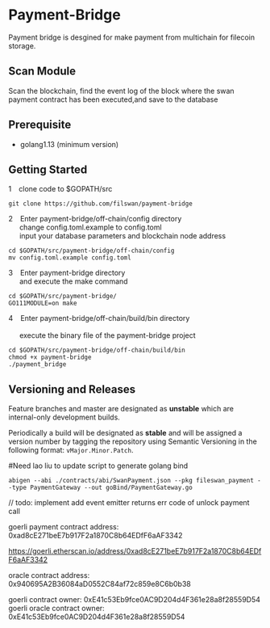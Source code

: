 # Payment-Bridge
Payment bridge is desgined for make payment from multichain for filecoin storage.
## Scan Module 
Scan the blockchain, find the event log of the block where the swan payment contract has been executed,and save to the database

## Prerequisite
- golang1.13 (minimum version)

## Getting Started

1 &ensp;  clone code to $GOPATH/src
```console
git clone https://github.com/filswan/payment-bridge
```

2 &ensp;  Enter payment-bridge/off-chain/config directory <br>
&ensp;  &ensp;     change config.toml.example to config.toml  <br>
&ensp;  &ensp; input your database parameters and blockchain node address
```console
cd $GOPATH/src/payment-bridge/off-chain/config
mv config.toml.example config.toml
```

3 &ensp;  Enter payment-bridge directory <br>
&ensp;  &ensp; and execute the make command
```console
cd $GOPATH/src/payment-bridge/
GO111MODULE=on make
```

4 &ensp;  Enter payment-bridge/off-chain/build/bin directory <br>  
&ensp;  &ensp;  execute the binary file of the payment-bridge project
```console
cd $GOPATH/src/payment-bridge/off-chain/build/bin
chmod +x payment-bridge
./payment_bridge
```

## Versioning and Releases

Feature branches and master are designated as **unstable** which are internal-only development builds.

Periodically a build will be designated as **stable** and will be assigned a version number by tagging the repository
using Semantic Versioning in the following format: `vMajor.Minor.Patch`.



#Need lao liu to update
script to generate golang bind

```
abigen --abi ./contracts/abi/SwanPayment.json --pkg fileswan_payment --type PaymentGateway --out goBind/PaymentGateway.go
```


// todo: implement
add event emitter
returns err code of unlock payment call

goerli payment contract address:
0xad8cE271beE7b917F2a1870C8b64EDfF6aAF3342

https://goerli.etherscan.io/address/0xad8cE271beE7b917F2a1870C8b64EDfF6aAF3342

oracle contract address:
0x940695A2B36084aD0552C84af72c859e8C6b0b38

goerli contract owner: 0xE41c53Eb9fce0AC9D204d4F361e28a8f28559D54  
goerli oracle contract owner: 0xE41c53Eb9fce0AC9D204d4F361e28a8f28559D54
